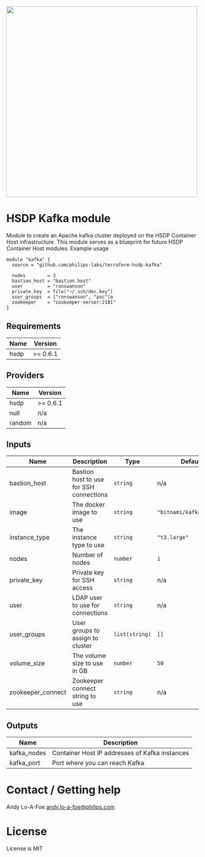 <img src="https://cdn.rawgit.com/hashicorp/terraform-website/master/content/source/assets/images/logo-hashicorp.svg" width="500px">

# HSDP Kafka module

Module to create an Apache kafka cluster deployed
on the HSDP Container Host infrastructure. This module serves as a 
blueprint for future HSDP Container Host modules. Example usage

```hcl
module "kafka" {
  source = "github.com/philips-labs/terraform-hsdp-kafka"

  nodes        = 3
  bastion_host = "bastion.host"
  user         = "ronswanson"
  private_key  = file("~/.ssh/dec.key")
  user_groups  = ["ronswanson", "poc"]a
  zookeeper    = "zookeeper-server:2181"
}
```

## Requirements

| Name | Version |
|------|---------|
| hsdp | >= 0.6.1 |

## Providers

| Name | Version |
|------|---------|
| hsdp | >= 0.6.1 |
| null | n/a |
| random | n/a |

## Inputs

| Name | Description | Type | Default | Required |
|------|-------------|------|---------|:--------:|
| bastion\_host | Bastion host to use for SSH connections | `string` | n/a | yes |
| image | The docker image to use | `string` | `"bitnami/kafka:latest"` | no |
| instance\_type | The instance type to use | `string` | `"t3.large"` | no |
| nodes | Number of nodes | `number` | `1` | no |
| private\_key | Private key for SSH access | `string` | n/a | yes |
| user | LDAP user to use for connections | `string` | n/a | yes |
| user\_groups | User groups to assign to cluster | `list(string)` | `[]` | no |
| volume\_size | The volume size to use in GB | `number` | `50` | no |
| zookeeper\_connect | Zookeeper connect string to use | `string` | n/a | yes |

## Outputs

| Name | Description |
|------|-------------|
| kafka\_nodes | Container Host IP addresses of Kafka instances |
| kafka\_port | Port where you can reach Kafka |


# Contact / Getting help

Andy Lo-A-Foe <andy.lo-a-foe@philips.com>

# License

License is MIT
